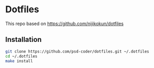 # Dotfiles

This repo based on https://github.com/nijikokun/dotfiles

## Installation

```bash
git clone https://github.com/psd-coder/dotfiles.git ~/.dotfiles
cd ~/.dotfiles
make install
```
